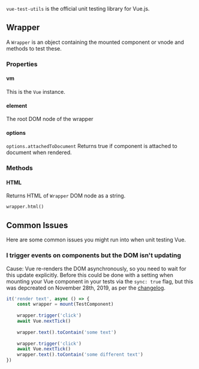 `vue-test-utils` is the official unit testing library for Vue.js.

## Wrapper

A `Wrapper` is an object containing the mounted component or vnode and methods to test these.

### Properties

#### vm
This is the `Vue` instance.

#### element
The root DOM node of the wrapper

#### options
`options.attachedToDocument`
Returns true if component is attached to document when rendered.

### Methods

#### HTML
Returns HTML of `Wrapper` DOM node as a string.
```
wrapper.html()
```

## Common Issues
Here are some common issues you might run into when unit testing Vue.

### I trigger events on components but the DOM isn't updating
Cause: Vue re-renders the DOM asynchronously, so you need to wait for this update explicitly.
Before this could be done with a setting when mounting your Vue component in your tests via the `sync: true` flag, but this was depcreated on November 28th, 2019, as per the [changelog](https://github.com/vuejs/vue-test-utils/blob/dev/CHANGELOG.md#100-beta30-2019-11-28).

```javascript
it('render text', async () => {
    const wrapper = mount(TestComponent)
    
    wrapper.trigger('click')
    await Vue.nextTick()
    
    wrapper.text().toContain('some text')
    
    wrapper.trigger('click')
    await Vue.nextTick()
    wrapper.text().toContain('some different text')
})
```